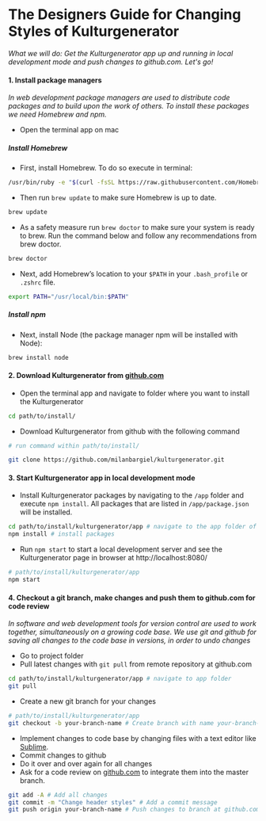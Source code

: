# The Designers Guide for Changing Styles of Kulturgenerator
*What we will do: Get the Kulturgenerator app up and running in local development mode and push changes to github.com. Let's go!*

#### 1. Install package managers
*In web development package managers are used to distribute code packages and to build upon the work of others. To install these packages we need Homebrew and npm.*

* Open the terminal app on mac

##### Install Homebrew
* First, install Homebrew. To do so execute in terminal:

```bash
/usr/bin/ruby -e "$(curl -fsSL https://raw.githubusercontent.com/Homebrew/install/master/install)"
```

* Then run `brew update` to make sure Homebrew is up to date.

```bash
brew update
```

* As a safety measure run `brew doctor` to make sure your system is ready to brew. Run the command below and follow any recommendations from brew doctor.

```bash
brew doctor
```

* Next, add Homebrew’s location to your `$PATH` in your `.bash_profile` or `.zshrc` file.

```bash
export PATH="/usr/local/bin:$PATH"
```

##### Install npm

* Next, install Node (the package manager npm will be installed with Node):

```bash
brew install node
```

#### 2. Download Kulturgenerator from [github.com](https://www.github.com)

* Open the terminal app and navigate to folder where you want to install the Kulturgenerator

```bash
cd path/to/install/
```

* Download Kulturgenerator from github with the following command

```bash
# run command within path/to/install/

git clone https://github.com/milanbargiel/kulturgenerator.git
```

#### 3. Start Kulturgenerator app in local development mode

* Install Kulturgenerator packages by navigating to the `/app` folder and execute `npm install`. All packages that are listed in `/app/package.json` will be installed.
 
```bash
cd path/to/install/kulturgenerator/app # navigate to the app folder of the kulturgenerator repository
npm install # install packages
```

* Run `npm start` to start a local development server and see the Kulturgenerator page in browser at http://localhost:8080/

```bash
# path/to/install/kulturgenerator/app
npm start
```

#### 4. Checkout a git branch, make changes and push them to github.com for code review

*In software and web development tools for version control are used to work together, simultaneously on a growing code base. We use git and github for saving all changes to the code base in versions, in order to undo changes*

* Go to project folder 
* Pull latest changes with `git pull` from remote repository at github.com

```bash
cd path/to/install/kulturgenerator/app # navigate to app folder
git pull
```

* Create a new git branch for your changes

```bash
# path/to/install/kulturgenerator/app
git checkout -b your-branch-name # Create branch with name your-branch-name. Please change this name to suit your needs e.g. design-polishing.
```

* Implement changes to code base by changing files with a text editor like [Sublime](https://www.sublimetext.com/). 
* Commit changes to github
* Do it over and over again for all changes
* Ask for a code review on [github.com](https://www.github.com) to integrate them into the master branch.

```bash
git add -A # Add all changes
git commit -m "Change header styles" # Add a commit message
git push origin your-branch-name # Push changes to branch at github.com
```

